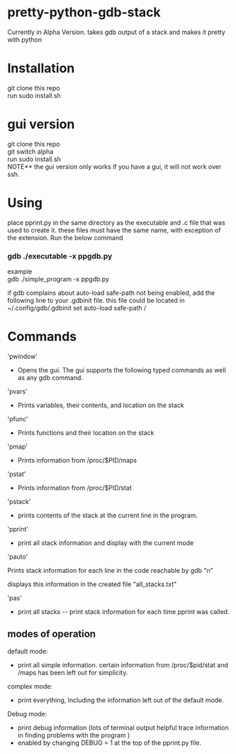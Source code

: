 # pretty-python-gdb-stack
Currently in Alpha Version. 
takes gdb output of a stack and makes it pretty with python 

# Installation
git clone this repo\
run sudo install.sh 

# gui version 
git clone this repo\
git switch alpha\
run sudo install.sh\
NOTE** the gui version only works if you have a gui, it will not work over ssh. 

# Using 
place pprint.py in the same directory as the executable and .c file that was used to create it. 
these files must have the same name, with exception of the extension. Run the below command
### gdb ./executable -x ppgdb.py
example\
gdb ./simple_program -x ppgdb.py

if gdb complains about auto-load safe-path not being enabled, add the following line to  your .gdbinit file. this file could be located in ~/.config/gdb/.gdbinit
set auto-load safe-path /

# Commands
'pwindow'
 - Opens the gui. The gui supports the following typed commands as well as any gdb command. 

'pvars'
- Prints variables, their contents, and location on the stack

'pfunc'

- Prints functions and their location on the stack

'pmap'

- Prints information from /proc/$PID/maps

'pstat'

- Prints information from /proc/$PID/stat

'pstack'

- prints contents of the stack at the current line in the program.

'pprint'

- print all stack information and display with the current mode

'pauto'

Prints stack information for each line in the code reachable by gdb "n"

displays this information in the created file "all_stacks.txt"

'pas'

- print all stacks
-- print stack information for each time pprint was called.

## modes of operation

default mode:
- print all simple information. certain information from /proc/$pid/stat and /maps has been left out for simplicity.

complex mode:
- print everything, Including the information left out of the default mode.

Debug mode: 
- print debug information (lots of terminal output helpful trace information in finding problems with the program )
- enabled by changing DEBUG = 1 at the top of the pprint.py file. 
